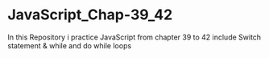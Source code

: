 # JavaScript_Chap-39_42
In this Repository i practice JavaScript from chapter 39 to 42 include Switch statement &amp; while and do while loops
